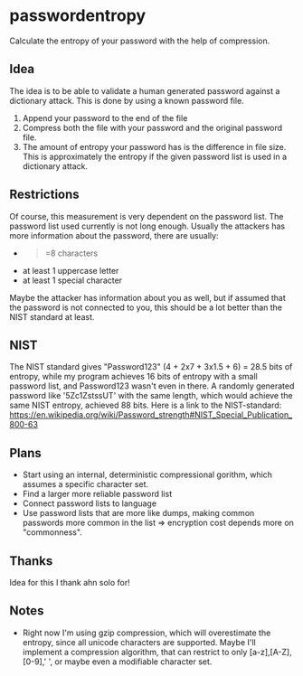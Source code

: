 # passwordentropy
Calculate the entropy of your password with the help of compression.

## Idea
The idea is to be able to validate a human generated password against a dictionary attack.
This is done by using a known password file.

1. Append your password to the end of the file
2. Compress both the file with your password and the original password file. 
3. The amount of entropy your password has is the difference in file size. This is approximately the entropy if the given password list is used in a dictionary attack. 

## Restrictions
Of course, this measurement is very dependent on the password list. The password list used currently is not long enough.
Usually the attackers has more information about the password, there are usually:
* >=8 characters
* at least 1 uppercase letter
* at least 1 special character

Maybe the attacker has information about you as well, but if assumed that the password is not connected to you, this should be a lot better than the NIST standard at least. 

## NIST
The NIST standard gives "Password123" (4 + 2x7 + 3x1.5 + 6) = 28.5 bits of entropy, while my program achieves 16 bits of entropy with a small password list, and Password123 wasn't even in there. A randomly generated password like '5Zc1ZstssUT' with the same length, which would achieve the same NIST entropy, achieved 88 bits. 
Here is a link to the NIST-standard: https://en.wikipedia.org/wiki/Password_strength#NIST_Special_Publication_800-63

## Plans
* Start using an internal, deterministic compressional gorithm, which assumes a specific character set.
* Find a larger more reliable password list
* Connect password lists to language
* Use password lists that are more like dumps, making common passwords more common in the list => encryption cost depends more on "commonness".

## Thanks
Idea for this I thank ahn solo for!

## Notes
* Right now I'm using gzip compression, which will overestimate the entropy, since all unicode characters are supported. Maybe I'll implement a compression algorithm, that can restrict to only [a-z],[A-Z],[0-9],' ', or maybe even a modifiable character set. 
